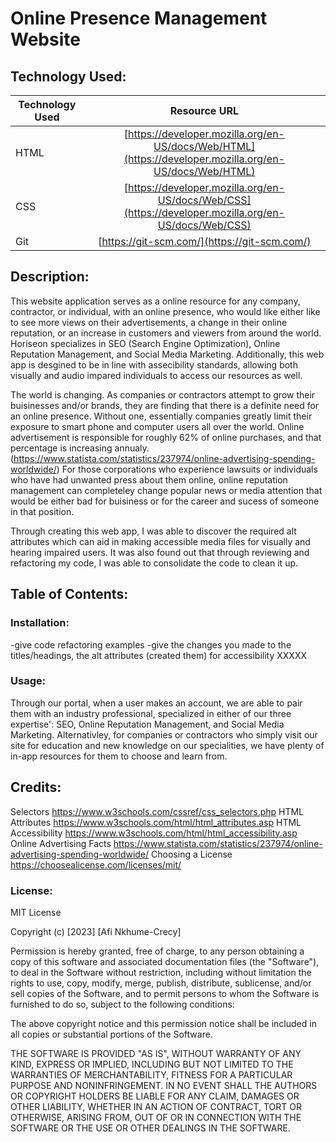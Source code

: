 # Online Presence Management Website

## Technology Used:
| Technology Used         | Resource URL           | 
| ------------- |:-------------:| 
| HTML    | [https://developer.mozilla.org/en-US/docs/Web/HTML](https://developer.mozilla.org/en-US/docs/Web/HTML) | 
| CSS     | [https://developer.mozilla.org/en-US/docs/Web/CSS](https://developer.mozilla.org/en-US/docs/Web/CSS)      |   
| Git | [https://git-scm.com/](https://git-scm.com/)     | 

## Description: 

[Visit Deployed Site]: XXX

This website application serves as a online resource for any company, contractor, or individual, with an online presence, who would like either like to see more views on their advertisements, a change in their online reputation, or an increase in customers and viewers from around the world. Horiseon specializes in SEO (Search Engine Optimization), Online Reputation Management, and Social Media Marketing. Additionally, this web app is desgined to be in line with assecibility standards, allowing both visually and audio impared individuals to access our resources as well. 

The world is changing. As companies or contractors attempt to grow their buisinesses and/or brands, they are finding that there is a definite need for an online presence. Without one, essentially companies greatly limit their exposure to smart phone and computer users all over the world. Online advertisement is responsible for roughly 62% of online purchases, and that percentage is increasing annualy. (https://www.statista.com/statistics/237974/online-advertising-spending-worldwide/) For those corporations who experience lawsuits or individuals who have had unwanted press about them online, online reputation management can completeley change popular news or media attention that would be either bad for buisiness or for the career and sucess of someone in that position. 

Through creating this web app, I was able to discover the required alt attributes which can aid in making accessible media files for visually and hearing impaired users. It was also found out that through reviewing and refactoring my code, I was able to consolidate the code to clean it up. 

## Table of Contents: 



### Installation: 
-give code refactoring examples 
-give the changes you made to the titles/headings, the alt attributes (created them) for accessibility
XXXXX


### Usage: 
Through our portal, when a user makes an account, we are able to pair them with an industry professional, specialized in either of our three expertise': SEO, Online Reputation Management, and Social Media Marketing. Alternativley, for companies or contractors who simply visit our site for education and new knowledge on our specialities, we have plenty of in-app resources for them to choose and learn from. 


## Credits:
Selectors https://www.w3schools.com/cssref/css_selectors.php 
HTML Attributes https://www.w3schools.com/html/html_attributes.asp 
HTML Accessibility https://www.w3schools.com/html/html_accessibility.asp 
Online Advertising Facts https://www.statista.com/statistics/237974/online-advertising-spending-worldwide/ 
Choosing a License https://choosealicense.com/licenses/mit/ 


### License:
MIT License

Copyright (c) [2023] [Afi Nkhume-Crecy]

Permission is hereby granted, free of charge, to any person obtaining a copy
of this software and associated documentation files (the "Software"), to deal
in the Software without restriction, including without limitation the rights
to use, copy, modify, merge, publish, distribute, sublicense, and/or sell
copies of the Software, and to permit persons to whom the Software is
furnished to do so, subject to the following conditions:

The above copyright notice and this permission notice shall be included in all
copies or substantial portions of the Software.

THE SOFTWARE IS PROVIDED "AS IS", WITHOUT WARRANTY OF ANY KIND, EXPRESS OR
IMPLIED, INCLUDING BUT NOT LIMITED TO THE WARRANTIES OF MERCHANTABILITY,
FITNESS FOR A PARTICULAR PURPOSE AND NONINFRINGEMENT. IN NO EVENT SHALL THE
AUTHORS OR COPYRIGHT HOLDERS BE LIABLE FOR ANY CLAIM, DAMAGES OR OTHER
LIABILITY, WHETHER IN AN ACTION OF CONTRACT, TORT OR OTHERWISE, ARISING FROM,
OUT OF OR IN CONNECTION WITH THE SOFTWARE OR THE USE OR OTHER DEALINGS IN THE
SOFTWARE. 



